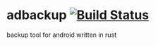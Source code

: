 # adbackup [![Build Status](https://travis-ci.org/DonatJR/adbackup.svg?branch=master)](https://travis-ci.org/DonatJR/adbackup)
backup tool for android written in rust
